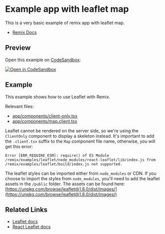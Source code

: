 # Example app with leaflet map

This is a very basic example of remix app with leaflet map.

- [Remix Docs](https://remix.run/docs)

## Preview

Open this example on [CodeSandbox](https://codesandbox.com):

[![Open in CodeSandbox](https://codesandbox.io/static/img/play-codesandbox.svg)](https://codesandbox.io/s/github/remix-run/remix/tree/main/examples/leaflet)

## Example

This example shows how to use Leaflet with Remix.

Relevant files:

- [app/components/client-only.tsx](app/components/client-only.tsx)
- [app/components/map.client.tsx](app/components/map.client.tsx)

Leaflet cannot be rendered on the server side, so we're using the `ClientOnly` component to display a skeleton instead.
It's important to add the `.client.tsx` suffix to the `Map` component file name, otherwise, you will get this error:

```
Error [ERR_REQUIRE_ESM]: require() of ES Module /remix/examples/leaflet/node_modules/react-leaflet/lib/index.js from /remix/examples/leaflet/build/index.js not supported.
```

The leaflet styles can be imported either from `node_modules` or CDN.
If you choose to import the styles from `node_modules`, you'll need to add the leaflet assets in the `/public` folder.
The assets can be found here: [https://unpkg.com/browse/leaflet@1.8.0/dist/images/](https://unpkg.com/browse/leaflet@1.8.0/dist/images/)

## Related Links

- [Leaflet docs](https://leafletjs.com/download.html)
- [React Leaflet docs](https://react-leaflet.js.org/)
